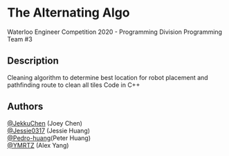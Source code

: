 # The Alternating Algo 
Waterloo Engineer Competition 2020 - Programming Division 
Programming Team #3

## Description
Cleaning algorithm to determine best location for robot placement and pathfinding route to clean all tiles 
Code in C++



## Authors
[@JekkuChen](https://github.com/JekkuChen) (Joey Chen)  
[@Jessie0317](https://github.com/Jessie0317) (Jessie Huang)  
[@Pedro-huang](https://github.com/Pedro-huang)(Peter Huang)  
[@YMRTZ](https://github.com/YMRTZ) (Alex Yang)  

